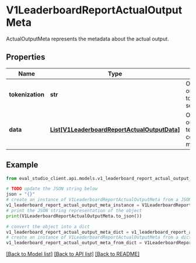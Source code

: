 # V1LeaderboardReportActualOutputMeta

ActualOutputMeta represents the metadata about the actual output.

## Properties

Name | Type | Description | Notes
------------ | ------------- | ------------- | -------------
**tokenization** | **str** | Output only. Actual output data tokenization like sentence_level_punkt. | [optional] [readonly] 
**data** | [**List[V1LeaderboardReportActualOutputData]**](V1LeaderboardReportActualOutputData.md) | Output only. Actual output data - list of text fragments coupled with the metric values. | [optional] [readonly] 

## Example

```python
from eval_studio_client.api.models.v1_leaderboard_report_actual_output_meta import V1LeaderboardReportActualOutputMeta

# TODO update the JSON string below
json = "{}"
# create an instance of V1LeaderboardReportActualOutputMeta from a JSON string
v1_leaderboard_report_actual_output_meta_instance = V1LeaderboardReportActualOutputMeta.from_json(json)
# print the JSON string representation of the object
print(V1LeaderboardReportActualOutputMeta.to_json())

# convert the object into a dict
v1_leaderboard_report_actual_output_meta_dict = v1_leaderboard_report_actual_output_meta_instance.to_dict()
# create an instance of V1LeaderboardReportActualOutputMeta from a dict
v1_leaderboard_report_actual_output_meta_from_dict = V1LeaderboardReportActualOutputMeta.from_dict(v1_leaderboard_report_actual_output_meta_dict)
```
[[Back to Model list]](../README.md#documentation-for-models) [[Back to API list]](../README.md#documentation-for-api-endpoints) [[Back to README]](../README.md)


